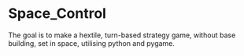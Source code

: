 # Space_Control
The goal is to make a hextile, turn-based strategy game, without base building, set in space, utilising python and pygame.
